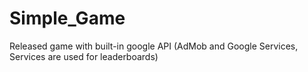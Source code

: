 # Simple_Game
Released game with built-in google API (AdMob and Google Services, Services are used for leaderboards)
